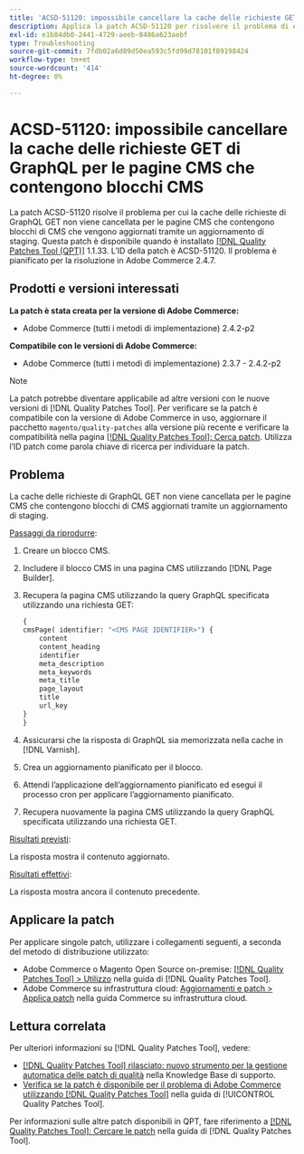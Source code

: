 ```yaml
---
title: 'ACSD-51120: impossibile cancellare la cache delle richieste GET di GraphQL per le pagine CMS che contengono blocchi CMS'
description: Applica la patch ACSD-51120 per risolvere il problema di Adobe Commerce per cui la cache delle richieste di GraphQL GET non viene cancellata per le pagine CMS che contengono blocchi di CMS.
exl-id: e1b84db0-2441-4729-aeeb-8486a623aebf
type: Troubleshooting
source-git-commit: 7fdb02a6d89d50ea593c5fd99d78101f89198424
workflow-type: tm+mt
source-wordcount: '414'
ht-degree: 0%

---
```


# ACSD-51120: impossibile cancellare la cache delle richieste GET di GraphQL per le pagine CMS che contengono blocchi CMS

La patch ACSD-51120 risolve il problema per cui la cache delle richieste di GraphQL GET non viene cancellata per le pagine CMS che contengono blocchi di CMS che vengono aggiornati tramite un aggiornamento di staging. Questa patch è disponibile quando è installato [[!DNL Quality Patches Tool (QPT)]](https://experienceleague.adobe.com/it/docs/commerce-operations/tools/quality-patches-tool/quality-patches-tool-to-self-serve-quality-patches) 1.1.33. L’ID della patch è ACSD-51120. Il problema è pianificato per la risoluzione in Adobe Commerce 2.4.7.

## Prodotti e versioni interessati

**La patch è stata creata per la versione di Adobe Commerce:**

* Adobe Commerce (tutti i metodi di implementazione) 2.4.2-p2

**Compatibile con le versioni di Adobe Commerce:**

* Adobe Commerce (tutti i metodi di implementazione) 2.3.7 - 2.4.2-p2

>[!NOTE]
>
>La patch potrebbe diventare applicabile ad altre versioni con le nuove versioni di [!DNL Quality Patches Tool]. Per verificare se la patch è compatibile con la versione di Adobe Commerce in uso, aggiornare il pacchetto `magento/quality-patches` alla versione più recente e verificare la compatibilità nella pagina [[!DNL Quality Patches Tool]: Cerca patch](https://experienceleague.adobe.com/tools/commerce-quality-patches/index.html?lang=it). Utilizza l’ID patch come parola chiave di ricerca per individuare la patch.

## Problema

La cache delle richieste di GraphQL GET non viene cancellata per le pagine CMS che contengono blocchi di CMS aggiornati tramite un aggiornamento di staging.

<u>Passaggi da riprodurre</u>:

1. Creare un blocco CMS.
1. Includere il blocco CMS in una pagina CMS utilizzando [!DNL Page Builder].
1. Recupera la pagina CMS utilizzando la query GraphQL specificata utilizzando una richiesta GET:

   ```GraphQL
   {
   cmsPage( identifier: "<CMS PAGE IDENTIFIER>") {
       content
       content_heading
       identifier
       meta_description
       meta_keywords
       meta_title
       page_layout
       title
       url_key
   }
   }
   ```

1. Assicurarsi che la risposta di GraphQL sia memorizzata nella cache in [!DNL Varnish].
1. Crea un aggiornamento pianificato per il blocco.
1. Attendi l’applicazione dell’aggiornamento pianificato ed esegui il processo cron per applicare l’aggiornamento pianificato.
1. Recupera nuovamente la pagina CMS utilizzando la query GraphQL specificata utilizzando una richiesta GET.

<u>Risultati previsti</u>:

La risposta mostra il contenuto aggiornato.

<u>Risultati effettivi</u>:

La risposta mostra ancora il contenuto precedente.

## Applicare la patch

Per applicare singole patch, utilizzare i collegamenti seguenti, a seconda del metodo di distribuzione utilizzato:

* Adobe Commerce o Magento Open Source on-premise: [[!DNL Quality Patches Tool] > Utilizzo](/help/tools/quality-patches-tool/usage.md) nella guida di [!DNL Quality Patches Tool].
* Adobe Commerce su infrastruttura cloud: [Aggiornamenti e patch > Applica patch](https://experienceleague.adobe.com/docs/commerce-cloud-service/user-guide/develop/upgrade/apply-patches.html?lang=it) nella guida Commerce su infrastruttura cloud.


## Lettura correlata

Per ulteriori informazioni su [!DNL Quality Patches Tool], vedere:

* [[!DNL Quality Patches Tool] rilasciato: nuovo strumento per la gestione automatica delle patch di qualità](https://experienceleague.adobe.com/it/docs/commerce-operations/tools/quality-patches-tool/quality-patches-tool-to-self-serve-quality-patches) nella Knowledge Base di supporto.
* [Verifica se la patch è disponibile per il problema di Adobe Commerce utilizzando  [!DNL Quality Patches Tool]](/help/tools/quality-patches-tool/patches-available-in-qpt/check-patch-for-magento-issue-with-magento-quality-patches.md) nella guida di [!UICONTROL Quality Patches Tool].


Per informazioni sulle altre patch disponibili in QPT, fare riferimento a [[!DNL Quality Patches Tool]: Cercare le patch](https://experienceleague.adobe.com/tools/commerce-quality-patches/index.html?lang=it) nella guida di [!DNL Quality Patches Tool].
